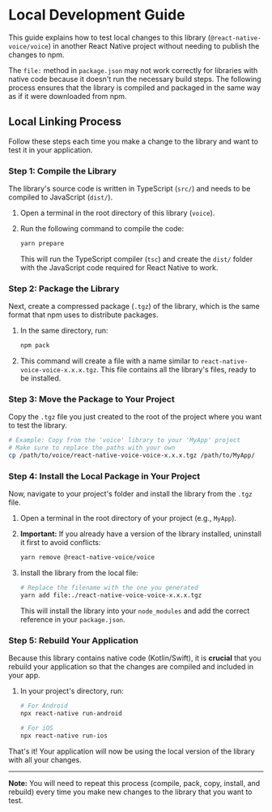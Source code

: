 # Local Development Guide

This guide explains how to test local changes to this library (`@react-native-voice/voice`) in another React Native project without needing to publish the changes to npm.

The `file:` method in `package.json` may not work correctly for libraries with native code because it doesn't run the necessary build steps. The following process ensures that the library is compiled and packaged in the same way as if it were downloaded from npm.

## Local Linking Process

Follow these steps each time you make a change to the library and want to test it in your application.

### Step 1: Compile the Library

The library's source code is written in TypeScript (`src/`) and needs to be compiled to JavaScript (`dist/`).

1.  Open a terminal in the root directory of this library (`voice`).
2.  Run the following command to compile the code:

    ```bash
    yarn prepare
    ```

    This will run the TypeScript compiler (`tsc`) and create the `dist/` folder with the JavaScript code required for React Native to work.

### Step 2: Package the Library

Next, create a compressed package (`.tgz`) of the library, which is the same format that npm uses to distribute packages.

1.  In the same directory, run:

    ```bash
    npm pack
    ```

2.  This command will create a file with a name similar to `react-native-voice-voice-x.x.x.tgz`. This file contains all the library's files, ready to be installed.

### Step 3: Move the Package to Your Project

Copy the `.tgz` file you just created to the root of the project where you want to test the library.

```bash
# Example: Copy from the 'voice' library to your 'MyApp' project
# Make sure to replace the paths with your own
cp /path/to/voice/react-native-voice-voice-x.x.x.tgz /path/to/MyApp/
```

### Step 4: Install the Local Package in Your Project

Now, navigate to your project's folder and install the library from the `.tgz` file.

1.  Open a terminal in the root directory of your project (e.g., `MyApp`).
2.  **Important:** If you already have a version of the library installed, uninstall it first to avoid conflicts:

    ```bash
    yarn remove @react-native-voice/voice
    ```

3.  Install the library from the local file:

    ```bash
    # Replace the filename with the one you generated
    yarn add file:./react-native-voice-voice-x.x.x.tgz
    ```

    This will install the library into your `node_modules` and add the correct reference in your `package.json`.

### Step 5: Rebuild Your Application

Because this library contains native code (Kotlin/Swift), it is **crucial** that you rebuild your application so that the changes are compiled and included in your app.

1.  In your project's directory, run:

    ```bash
    # For Android
    npx react-native run-android

    # For iOS
    npx react-native run-ios
    ```

That's it! Your application will now be using the local version of the library with all your changes.

---

**Note:** You will need to repeat this process (compile, pack, copy, install, and rebuild) every time you make new changes to the library that you want to test.
